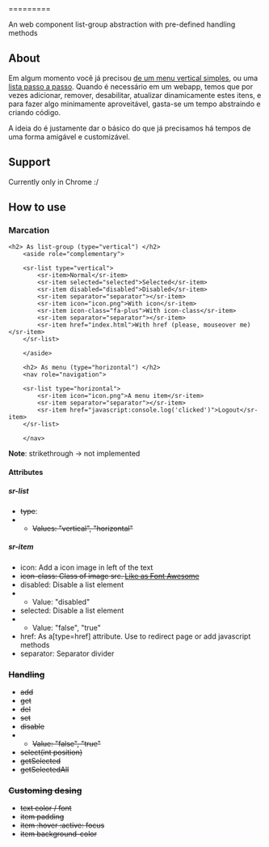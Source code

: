 <sr-list>
=========

An web component list-group abstraction with pre-defined handling methods

About
------
Em algum momento você já precisou [de um menu vertical simples](http://getbootstrap.com/components/#list-group), ou uma [lista passo a passo](http://www.polymer-project.org/#learn).
Quando é necessário em um webapp, temos que por vezes adicionar, remover, desabilitar, atualizar dinamicamente estes itens, e para fazer algo minimamente aproveitável, gasta-se um tempo abstraindo e criando código.

A ideia do <sr-list> é justamente dar o básico do que já precisamos há tempos de uma forma amigável e customizável.

Support
----------
Currently only in Chrome :/

How to use
----------

### Marcation
```hmtl
<h2> As list-group (type="vertical") </h2>
	<aside role="complementary">

	<sr-list type="vertical">
		<sr-item>Normal</sr-item>
		<sr-item selected="selected">Selected</sr-item>
		<sr-item disabled="disabled">Disabled</sr-item>
		<sr-item separator="separator"></sr-item>
		<sr-item icon="icon.png">With icon</sr-item>
		<sr-item icon-class="fa-plus">With icon-class</sr-item>
		<sr-item separator="separator"></sr-item>
		<sr-item href="index.html">With href (please, mouseover me)</sr-item>
	</sr-list>

	</aside>

	<h2> As menu (type="horizontal") </h2>
	<nav role="navigation">

	<sr-list type="horizontal">
		<sr-item icon="icon.png">A menu item</sr-item>
		<sr-item separator="separator"></sr-item>
		<sr-item href="javascript:console.log('clicked')">Logout</sr-item>
	</sr-list>

	</nav>

```
__Note__: strikethrough -> not implemented

#### Attributes
##### sr-list
* ~~type~~:
* * ~~Values: "vertical", "horizontal"~~

##### sr-item
* icon: Add a icon image in left of the text
* ~~icon-class: Class of image src. [Like as Font Awesome](http://fortawesome.github.io/Font-Awesome/)~~
* disabled: Disable a list element
* * Value: "disabled"
* selected: Disable a list element
* * Value: "false", "true"
* href: As a[type=href] attribute. Use to redirect page or add javascript methods
* separator: Separator divider

### ~~Handling~~
* ~~add~~
* ~~get~~
* ~~del~~
* ~~set~~
* ~~disable~~
* * ~~Value: "false", "true"~~
* ~~select(int position)~~
* ~~getSelected~~
* ~~getSelectedAll~~


### ~~Customing desing~~
* ~~text color / font~~
* ~~item padding~~
* ~~item :hover :active: focus~~
* ~~item background-color~~
